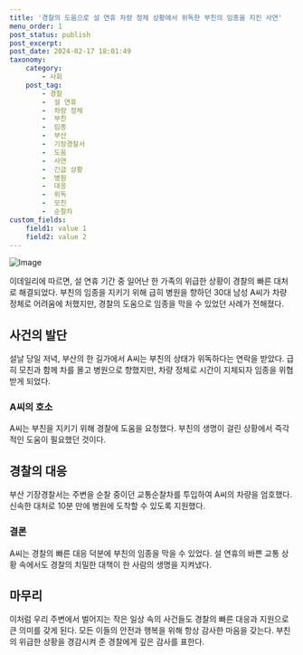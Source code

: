 ```yaml
---
title: '경찰의 도움으로 설 연휴 차량 정체 상황에서 위독한 부친의 임종을 지킨 사연'
menu_order: 1
post_status: publish
post_excerpt: 
post_date: 2024-02-17 18:01:49
taxonomy:
    category:
        - 사회
    post_tag:
        - 경찰
        -  설 연휴
        -  차량 정체
        -  부친
        -  임종
        -  부산
        -  기장경찰서
        -  도움
        -  사연
        -  긴급 상황
        -  병원
        -  대응
        -  위독
        -  모친
        -  순찰차
custom_fields:
    field1: value 1
    field2: value 2
---
```


![Image](https://imgnews.pstatic.net/image/018/2024/02/11/0005671481_001_20240211172601071.jpg?type=w647)

이데일리에 따르면, 설 연휴 기간 중 일어난 한 가족의 위급한 상황이 경찰의 빠른 대처로 해결되었다. 부친의 임종을 지키기 위해 급히 병원을 향하던 30대 남성 A씨가 차량 정체로 어려움에 처했지만, 경찰의 도움으로 임종을 막을 수 있었던 사례가 전해졌다.
## 사건의 발단
설날 당일 저녁, 부산의 한 길가에서 A씨는 부친의 상태가 위독하다는 연락을 받았다. 급히 모친과 함께 차를 몰고 병원으로 향했지만, 차량 정체로 시간이 지체되자 임종을 위협받게 되었다.
### A씨의 호소
A씨는 부친을 지키기 위해 경찰에 도움을 요청했다. 부친의 생명이 걸린 상황에서 즉각적인 도움이 필요했던 것이다.
## 경찰의 대응
부산 기장경찰서는 주변을 순찰 중이던 교통순찰차를 투입하여 A씨의 차량을 엄호했다. 신속한 대처로 10분 만에 병원에 도착할 수 있도록 지원했다.
### 결론
A씨는 경찰의 빠른 대응 덕분에 부친의 임종을 막을 수 있었다. 설 연휴의 바쁜 교통 상황 속에서도 경찰의 치밀한 대책이 한 사람의 생명을 지켜냈다.
## 마무리
이처럼 우리 주변에서 벌어지는 작은 일상 속의 사건들도 경찰의 빠른 대응과 지원으로 큰 의미를 갖게 된다. 모든 이들의 안전과 행복을 위해 항상 감사한 마음을 갖는다. 부친의 위급한 상황을 경감시켜 준 경찰에게 깊은 감사를 표한다.
